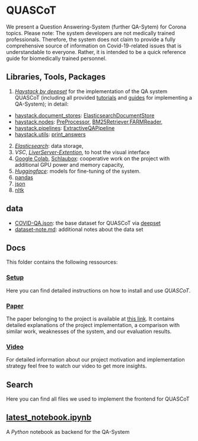 # QUASCoT

We present a Question Answering-System (further QA-Sytem) for Corona topics. Please note: The system developers are not medically trained professionals. Therefore, the system does not claim to provide a fully comprehensive source of information on Covid-19-related issues that is understandable to everyone. Rather, it is intended to be a quick reference guide for biomedically trained personnel. 


## Libraries, Tools, Packages

1. *[Haystack by deepset](https://haystack.deepset.ai/overview/intro)* for the implementation of the QA system QUASCoT (including all provided [tutorials](https://haystack.deepset.ai/tutorials/first-qa-system) and [guides](https://haystack.deepset.ai/guides/guides-overview) for implementing a QA-System); in detail:
  - [haystack.document_stores](): [ElasticsearchDocumentStore](https://haystack.deepset.ai/components/document-store)</break>
  - [haystack.nodes](): [PreProcessor](https://docs.haystack.deepset.ai/docs/preprocessor), [BM25Retriever](https://docs.haystack.deepset.ai/docs/retriever),[FARMReader](https://docs.haystack.deepset.ai/docs/reader),</break>
  - [haystack.pipelines](https://docs.haystack.deepset.ai/docs/nodes_overview): [ExtractiveQAPipeline]()</break>
  - [haystack.utils](https://docs.haystack.deepset.ai/reference/utils-api): [print_answers](https://docs.haystack.deepset.ai/reference/utils-api#print_answers)
2. [*Elasticsearch*](https://www.elastic.co/de/): data storage, </break>
3. *VSC*, [_LiverServer-Extention_](https://marketplace.visualstudio.com/items?itemName=ritwickdey.LiveServer), to host the visual interface </break>
4. [Google Colab](https://colab.research.google.com), [Schlaubox](https://schlaubox.de): cooperative work on the project with additional GPU power and memory capacity,</break>
5. [*Huggingface*](https://huggingface.co/datasets/covid_qa_deepset): </break>
   models for fine-tuning of the system. </break>
6. [pandas](https://pandas.pydata.org/docs/#) 
7. [json](https://docs.python.org/3/library/json.html)
8. [nltk](https://www.nltk.org/install.html)

## data
- [COVID-QA.json](data/COVID-QA.json): the base dataset for QUASCoT via [deepset](https://github.com/deepset-ai/COVID-QA.git)
- [dataset-note.md](data/dataset-note.md): additional notes about the data set

## Docs
This folder contains the following ressources: 

### [Setup](docs/Setup.md)
Here you can find detailed instructions on how to install and use *QUASCoT*.

### [Paper](docs/QUASCoT_NLE_II_Paper_SS_2022.pdf)
The paper belonging to the project is available at [this link](https://www.overleaf.com/read/zjpzcpccgbmy). It contains detailed explanations of the project implementation, a comparison with similar work, weaknesses of the system, and our evaluation results.

### [Video](https://www.youtube.com/watch?v=yahA1c-Aiwo)
For detailed information about our project motivation and implementation strategy feel free to watch our video to get more insights.

## Search
Here you can find all files we used to implement the frontend for QUASCoT

## [latest_notebook.ipynb](latest_notebook.ipynb)
A *Python* notebook as backend for the QA-System
